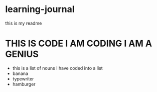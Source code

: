 # learning-journal
this is my readme
# THIS IS CODE I AM CODING I AM A GENIUS
* this is a list of nouns I have coded into a list
* banana
* typewriter
* hamburger
